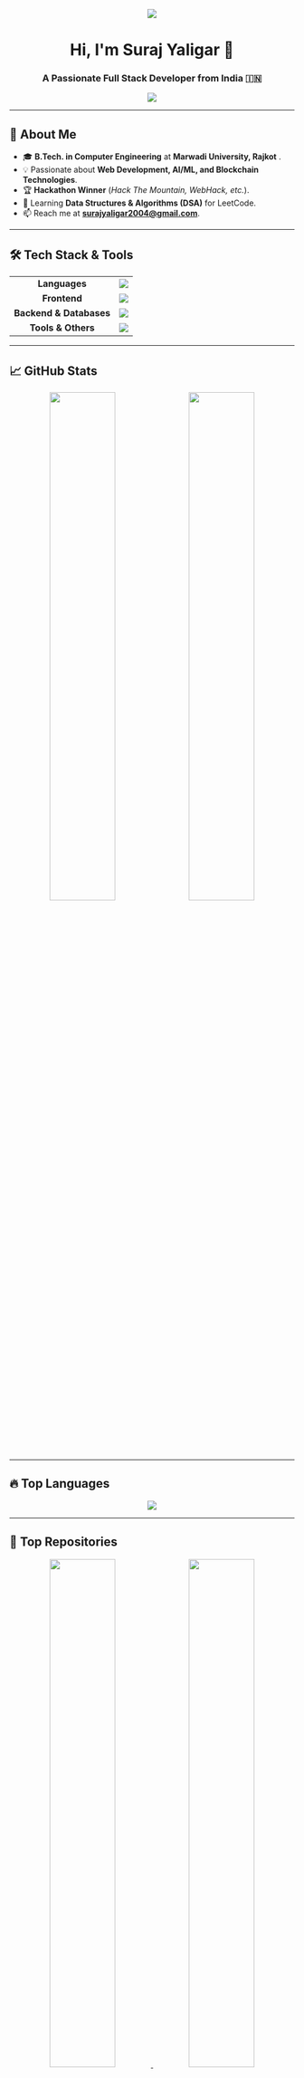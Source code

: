 <!-- Banner -->
<p align="center">
  <img src="https://capsule-render.vercel.app/api?type=rect&color=000000&height=120&section=header&text=Suraj%20Yaligar🚀&fontSize=50&fontColor=ffffff&animation=fadeIn" />
</p>

<h1 align="center">Hi, I'm Suraj Yaligar 👋</h1>
<h3 align="center">A Passionate Full Stack Developer from India 🇮🇳</h3>

<!-- Typing SVG -->
<p align="center">
  <a href="https://github.com/Suraj182004">
    <img src="https://readme-typing-svg.herokuapp.com?size=22&duration=4000&color=FF9900&center=true&vCenter=true&width=600&lines=Full+Stack+Developer;AI+Enthusiast;Open-Source+Contributor;Blockchain+Explorer;Tech+Lover" />
  </a>
</p>

---

## 🌟 **About Me**
- 🎓 **B.Tech. in Computer Engineering** at **Marwadi University, Rajkot** .
- 💡 Passionate about **Web Development, AI/ML, and Blockchain Technologies**.
- 🏆 **Hackathon Winner** (*Hack The Mountain, WebHack, etc.*).
- 🌱 Learning **Data Structures & Algorithms (DSA)** for LeetCode.
- 📫 Reach me at **surajyaligar2004@gmail.com**.

---

## 🛠 **Tech Stack & Tools**
<table>
  <tr>
    <td align="center"><b>Languages</b></td>
    <td align="center">
      <img src="https://skillicons.dev/icons?i=c,cpp,java,python,dart" />
    </td>
  </tr>
  <tr>
    <td align="center"><b>Frontend</b></td>
    <td align="center">
      <img src="https://skillicons.dev/icons?i=html,css,js,react,nextjs,redux,tailwind" />
    </td>
  </tr>
  <tr>
    <td align="center"><b>Backend & Databases</b></td>
    <td align="center">
      <img src="https://skillicons.dev/icons?i=nodejs,express,mongodb,mysql,postgres" />
    </td>
  </tr>
  <tr>
    <td align="center"><b>Tools & Others</b></td>
    <td align="center">
      <img src="https://skillicons.dev/icons?i=docker,git,graphql,jwt" />
    </td>
  </tr>
</table>

---

## 📈 **GitHub Stats**
<p align="center">
  <img width="48%" src="https://github-readme-stats.vercel.app/api?username=Suraj182004&show_icons=true&theme=radical" />
  <img width="48%" src="https://github-readme-streak-stats.herokuapp.com/?user=Suraj182004&theme=black" />
</p>

---

## 🔥 **Top Languages**
<p align="center">
  <img src="https://github-readme-stats.vercel.app/api/top-langs/?username=Suraj182004&layout=compact&theme=dark" />
</p>

---

## 📌 **Top Repositories**
<p align="center">
  <a href="https://github.com/Suraj182004/Saaraansh">
    <img width="48%" src="https://github-readme-stats.vercel.app/api/pin/?username=Suraj182004&repo=Saaraansh&theme=dark" />
  </a>
  <a href="https://github.com/Suraj182004/Decentralized-CrowdFunding">
    <img width="48%" src="https://github-readme-stats.vercel.app/api/pin/?username=Suraj182004&repo=Decentralized-CrowdFunding&theme=dark" />
  </a>
</p>

---

## 🔗 **Connect With Me**
<p align="center">
  <a href="https://www.linkedin.com/in/suraj-yaligar-83babb249/">
    <img src="https://img.shields.io/badge/-LinkedIn-0077B5?style=for-the-badge&logo=linkedin&logoColor=white" />
  </a>
  <a href="https://github.com/Suraj182004">
    <img src="https://img.shields.io/badge/-GitHub-181717?style=for-the-badge&logo=github&logoColor=white" />
  </a>
  <a href="https://surajyaligar.vercel.app/">
    <img src="https://img.shields.io/badge/-Portfolio-FF5722?style=for-the-badge&logo=vercel&logoColor=white" />
  </a>
</p>

---


